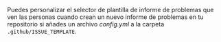 Puedes personalizar el selector de plantilla de informe de problemas que ven las personas cuando crean un nuevo informe de problemas en tu repositorio si añades un archivo *config.yml* a la carpeta `.github/ISSUE_TEMPLATE`.
